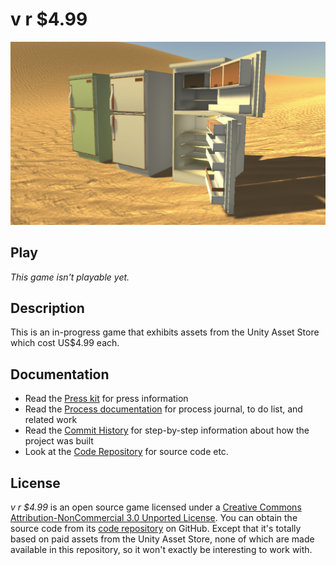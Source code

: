 # v r $4.99

![Banner](images/v-r-4-99-banner.png)

## Play
*This game isn't playable yet.*

## Description
This is an in-progress game that exhibits assets from the Unity Asset Store which cost US$4.99 each.

## Documentation
* Read the [Press kit](../press/) for press information
* Read the [Process documentation](../process/) for process journal, to do list, and related work
* Read the [Commit History](https://github.com/pippinbarr/v-r-4-99/commits/master) for step-by-step information about how the project was built
* Look at the [Code Repository](https://github.com/pippinbarr/v-r-4-99) for source code etc.

## License
*v r $4.99* is an open source game licensed under a [Creative Commons Attribution-NonCommercial 3.0 Unported License](http://creativecommons.org/licenses/by-nc/3.0/). You can obtain the source code from its [code repository](https://github.com/pippinbarr/v-r-4-99) on GitHub. Except that it's totally based on paid assets from the Unity Asset Store, none of which are made available in this repository, so it won't exactly be interesting to work with.
